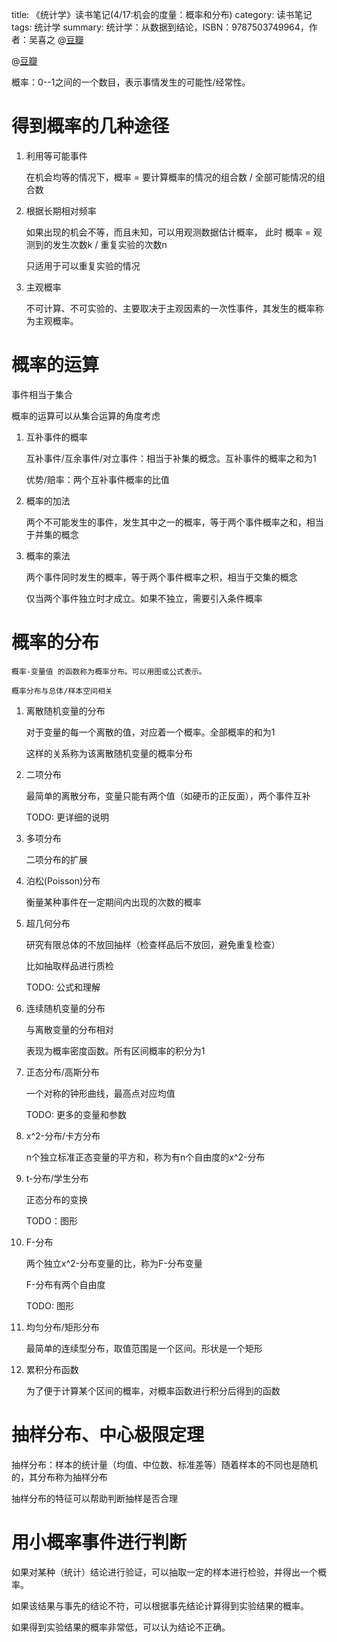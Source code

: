 title: 《统计学》读书笔记(4/17:机会的度量：概率和分布)
category: 读书笔记
tags: 统计学
summary: 统计学：从数据到结论，ISBN：9787503749964，作者：吴喜之 @[豆瓣](http://book.douban.com/subject/2193810/)


@[豆瓣](http://book.douban.com/subject/2193810/)

概率：0--1之间的一个数目，表示事情发生的可能性/经常性。


# 得到概率的几种途径

1. 利用等可能事件

   在机会均等的情况下，概率 = 要计算概率的情况的组合数 / 全部可能情况的组合数

2. 根据长期相对频率

   如果出现的机会不等，而且未知，可以用观测数据估计概率， 此时 概率 = 观测到的发生次数k / 重复实验的次数n

   只适用于可以重复实验的情况

3. 主观概率

   不可计算、不可实验的、主要取决于主观因素的一次性事件，其发生的概率称为主观概率。


# 概率的运算

事件相当于集合

概率的运算可以从集合运算的角度考虑

1. 互补事件的概率

   互补事件/互余事件/对立事件：相当于补集的概念。互补事件的概率之和为1

   优势/赔率：两个互补事件概率的比值

2. 概率的加法

   两个不可能发生的事件，发生其中之一的概率，等于两个事件概率之和，相当于并集的概念

3. 概率的乘法

	两个事件同时发生的概率，等于两个事件概率之积，相当于交集的概念

	仅当两个事件独立时才成立。如果不独立，需要引入条件概率

# 概率的分布

	概率-变量值 的函数称为概率分布。可以用图或公式表示。

	概率分布与总体/样本空间相关

1. 离散随机变量的分布

   对于变量的每一个离散的值，对应着一个概率。全部概率的和为1

   这样的关系称为该离散随机变量的概率分布

2. 二项分布

   最简单的离散分布，变量只能有两个值（如硬币的正反面），两个事件互补

   TODO: 更详细的说明

3. 多项分布

   二项分布的扩展

4. 泊松(Poisson)分布

   衡量某种事件在一定期间内出现的次数的概率

5. 超几何分布

   研究有限总体的不放回抽样（检查样品后不放回，避免重复检查）

   比如抽取样品进行质检

   TODO: 公式和理解

6. 连续随机变量的分布

   与离散变量的分布相对

   表现为概率密度函数。所有区间概率的积分为1

7. 正态分布/高斯分布

   一个对称的钟形曲线，最高点对应均值

   TODO: 更多的变量和参数

8. x^2-分布/卡方分布

   n个独立标准正态变量的平方和，称为有n个自由度的x^2-分布

9. t-分布/学生分布

   正态分布的变换

   TODO：图形

10. F-分布

    两个独立x^2-分布变量的比，称为F-分布变量

    F-分布有两个自由度

    TODO: 图形


11. 均匀分布/矩形分布

    最简单的连续型分布，取值范围是一个区间。形状是一个矩形


12. 累积分布函数

    为了便于计算某个区间的概率，对概率函数进行积分后得到的函数




# 抽样分布、中心极限定理

  抽样分布：样本的统计量（均值、中位数、标准差等）随着样本的不同也是随机的，其分布称为抽样分布

  抽样分布的特征可以帮助判断抽样是否合理



# 用小概率事件进行判断

  如果对某种（统计）结论进行验证，可以抽取一定的样本进行检验，并得出一个概率。

  如果该结果与事先的结论不符，可以根据事先结论计算得到实验结果的概率。

  如果得到实验结果的概率非常低，可以认为结论不正确。

